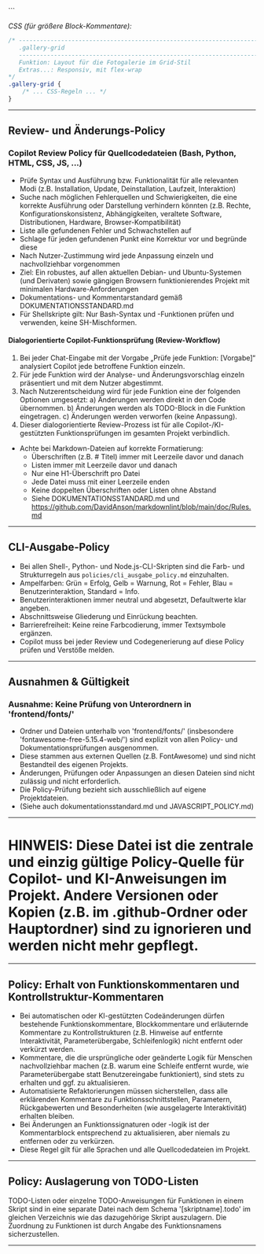 <!--
# Copilot/KI-Policy – Fotobox-Projekt

---

## Inhaltsverzeichnis

1. [Projektüberblick & Hinweise](#projektüberblick--hinweise)
2. [Code-Kommentar- und Dokumentationsstandard](#code-kommentar--und-dokumentationsstandard)
3. [Review- und Änderungs-Policy](#review--und-änderungs-policy)
4. [CLI-Ausgabe-Policy](#cli-ausgabe-policy)
5. [Ausnahmen & Gültigkeit](#ausnahmen--gültigkeit)

---

## Projektüberblick & Hinweise

- Backend: Python (z.B. Flask) für Kamerasteuerung und Fotoverwaltung
- Frontend: HTML/JS für Weboberfläche (Fotos aufnehmen, anzeigen)
- Zielplattform: Linux (Entwicklung aktuell auf Windows)
- Backend sollte REST-API für Fotoaufnahme und -abruf bereitstellen
- Frontend kommuniziert per HTTP mit Backend
- Kameraansteuerung ggf. über Python-Module (z.B. picamera, subprocess)
- Platzhalter für Kamera-Code, falls Entwicklung ohne Hardware erfolgt

---

## Code-Kommentar- und Dokumentationsstandard

Das folgende Schema für Funktionskommentare ist für alle Quellcodedateien im Projekt verbindlich – unabhängig von der Sprache (Bash, Python, JavaScript, HTML, CSS).

**Allgemeine Vorgaben:**

- Rahmenlinien bestehen immer aus 71 (Bash) bzw. 78 (andere Sprachen) Bindestrichen oder dem passenden Kommentarzeichen.
- Nach dem Funktionsnamen folgt eine Zeile mit der Beschreibung.
- Optional können weitere Details, Parameter, Rückgabewerte, Besonderheiten ergänzt werden.
- Die Einrückung und die Punkte/Doppelpunkte müssen im gesamten Projekt konsistent sein.
- Nach der Definition aller lokalen Variablen/Konstanten innerhalb der Funktion folgt immer eine Leerzeile, bevor der eigentliche Funktionscode beginnt.
- Für Shellskripte ist ausschließlich Bash-Syntax zu verwenden (keine SH-Kompatibilität oder Mischformen).

**Entscheidungsdokumentation:**

In Funktionsblöcken müssen alle relevanten Entscheidungen (z. B. Verzweigungen, Rückgabewerte, Fehlerbehandlung) durch strukturierte Kommentare dokumentiert werden. Die Kommentare sollen den Zweck der Entscheidung, die möglichen Alternativen und deren Auswirkungen auf den Programmablauf kurz erläutern. Dies gilt insbesondere für Kontrollstrukturen wie if/else, case, Schleifen und Fehlerbehandlungen.

**Beispiele für verschiedene Sprachen:**

_Bash:_
```bash
install_package() {
    # -----------------------------------------------------------------------
    # install_package
    # -----------------------------------------------------------------------
    # Funktion,: Installiert ein einzelnes Systempaket in gewünschter Version
    # .........  (optional, prüft Version und installiert ggf. gezielt)
    # Rückgabe.: 0 = OK
    # .........  1 = Fehler
    # .........  2 = Version installiert, aber nicht passend
    # Parameter: $1 = Paketname
    # .........  $2 = Version (optional)
    # Extras...: Nutzt apt-get, prüft nach Installation erneut
    local pkg="$1"
    local version="$2"

    # (ab hier Funktionscode)
}
```

_Python:_
```python
# ----------------------------------------------------------------------------
# def take_photo
# ----------------------------------------------------------------------------
# Funktion: Löst die Kamera aus und speichert das Foto im Zielverzeichnis
# Parameter: filename (str) – Zielpfad für das Foto
# Rückgabe: Pfad zur gespeicherten Datei oder None bei Fehler
# Extras...: Platzhalter für Hardwarezugriff, Logging integriert

def take_photo(filename):
    # ... Funktionscode ...
    pass
```

_JavaScript:_
```js
// ------------------------------------------------------------------------------
// function showGallery
// ------------------------------------------------------------------------------
// Funktion: Zeigt die Fotogalerie im Frontend an
// Parameter: images (Array) – Liste der Bildpfade
// Rückgabe: void
// Extras...: Baut das DOM dynamisch auf
function showGallery(images) {
    // ... Funktionscode ...
}
```

_HTML (für größere Funktionsblöcke/Skripte):_
```html
<!-- -------------------------------------------------------------------------- -->
<!-- gallery-section -->
<!-- -------------------------------------------------------------------------- -->
<!-- Funktion: Zeigt die Galerie mit allen aufgenommenen Fotos an
     Extras...: Wird per JavaScript dynamisch befüllt -->
<section id="gallery-section">
    <!-- ... HTML-Inhalt ... -->
</section>
```

_CSS (für größere Block-Kommentare):_
```css
/* -----------------------------------------------------------------------------
   .gallery-grid
   -----------------------------------------------------------------------------
   Funktion: Layout für die Fotogalerie im Grid-Stil
   Extras...: Responsiv, mit flex-wrap
*/
.gallery-grid {
    /* ... CSS-Regeln ... */
}
```

---

## Review- und Änderungs-Policy

### Copilot Review Policy für Quellcodedateien (Bash, Python, HTML, CSS, JS, ...)

- Prüfe Syntax und Ausführung bzw. Funktionalität für alle relevanten Modi (z.B. Installation, Update, Deinstallation, Laufzeit, Interaktion)
- Suche nach möglichen Fehlerquellen und Schwierigkeiten, die eine korrekte Ausführung oder Darstellung verhindern könnten (z.B. Rechte, Konfigurationskonsistenz, Abhängigkeiten, veraltete Software, Distributionen, Hardware, Browser-Kompatibilität)
- Liste alle gefundenen Fehler und Schwachstellen auf
- Schlage für jeden gefundenen Punkt eine Korrektur vor und begründe diese
- Nach Nutzer-Zustimmung wird jede Anpassung einzeln und nachvollziehbar vorgenommen
- Ziel: Ein robustes, auf allen aktuellen Debian- und Ubuntu-Systemen (und Derivaten) sowie gängigen Browsern funktionierendes Projekt mit minimalen Hardware-Anforderungen
- Dokumentations- und Kommentarstandard gemäß DOKUMENTATIONSSTANDARD.md
- Für Shellskripte gilt: Nur Bash-Syntax und -Funktionen prüfen und verwenden, keine SH-Mischformen.

#### Dialogorientierte Copilot-Funktionsprüfung (Review-Workflow)

1. Bei jeder Chat-Eingabe mit der Vorgabe „Prüfe jede Funktion: [Vorgabe]“ analysiert Copilot jede betroffene Funktion einzeln.
2. Für jede Funktion wird der Analyse- und Änderungsvorschlag einzeln präsentiert und mit dem Nutzer abgestimmt.
3. Nach Nutzerentscheidung wird für jede Funktion eine der folgenden Optionen umgesetzt:
   a) Änderungen werden direkt in den Code übernommen.
   b) Änderungen werden als TODO-Block in die Funktion eingetragen.
   c) Änderungen werden verworfen (keine Anpassung).
4. Dieser dialogorientierte Review-Prozess ist für alle Copilot-/KI-gestützten Funktionsprüfungen im gesamten Projekt verbindlich.

- Achte bei Markdown-Dateien auf korrekte Formatierung:
  - Überschriften (z.B. # Titel) immer mit Leerzeile davor und danach
  - Listen immer mit Leerzeile davor und danach
  - Nur eine H1-Überschrift pro Datei
  - Jede Datei muss mit einer Leerzeile enden
  - Keine doppelten Überschriften oder Listen ohne Abstand
  - Siehe DOKUMENTATIONSSTANDARD.md und https://github.com/DavidAnson/markdownlint/blob/main/doc/Rules.md

---

## CLI-Ausgabe-Policy

- Bei allen Shell-, Python- und Node.js-CLI-Skripten sind die Farb- und Strukturregeln aus `policies/cli_ausgabe_policy.md` einzuhalten.
- Ampelfarben: Grün = Erfolg, Gelb = Warnung, Rot = Fehler, Blau = Benutzerinteraktion, Standard = Info.
- Benutzerinteraktionen immer neutral und abgesetzt, Defaultwerte klar angeben.
- Abschnittsweise Gliederung und Einrückung beachten.
- Barrierefreiheit: Keine reine Farbcodierung, immer Textsymbole ergänzen.
- Copilot muss bei jeder Review und Codegenerierung auf diese Policy prüfen und Verstöße melden.

---

## Ausnahmen & Gültigkeit

### Ausnahme: Keine Prüfung von Unterordnern in 'frontend/fonts/'

- Ordner und Dateien unterhalb von 'frontend/fonts/' (insbesondere 'fontawesome-free-5.15.4-web/') sind explizit von allen Policy- und Dokumentationsprüfungen ausgenommen.
- Diese stammen aus externen Quellen (z.B. FontAwesome) und sind nicht Bestandteil des eigenen Projekts.
- Änderungen, Prüfungen oder Anpassungen an diesen Dateien sind nicht zulässig und nicht erforderlich.
- Die Policy-Prüfung bezieht sich ausschließlich auf eigene Projektdateien.
- (Siehe auch dokumentationsstandard.md und JAVASCRIPT_POLICY.md)

---

# HINWEIS: Diese Datei ist die zentrale und einzig gültige Policy-Quelle für Copilot- und KI-Anweisungen im Projekt. Andere Versionen oder Kopien (z.B. im .github-Ordner oder Hauptordner) sind zu ignorieren und werden nicht mehr gepflegt.

---

## Policy: Erhalt von Funktionskommentaren und Kontrollstruktur-Kommentaren

- Bei automatischen oder KI-gestützten Codeänderungen dürfen bestehende Funktionskommentare, Blockkommentare und erläuternde Kommentare zu Kontrollstrukturen (z.B. Hinweise auf entfernte Interaktivität, Parameterübergabe, Schleifenlogik) nicht entfernt oder verkürzt werden.
- Kommentare, die die ursprüngliche oder geänderte Logik für Menschen nachvollziehbar machen (z.B. warum eine Schleife entfernt wurde, wie Parameterübergabe statt Benutzereingabe funktioniert), sind stets zu erhalten und ggf. zu aktualisieren.
- Automatisierte Refaktorierungen müssen sicherstellen, dass alle erklärenden Kommentare zu Funktionsschnittstellen, Parametern, Rückgabewerten und Besonderheiten (wie ausgelagerte Interaktivität) erhalten bleiben.
- Bei Änderungen an Funktionssignaturen oder -logik ist der Kommentarblock entsprechend zu aktualisieren, aber niemals zu entfernen oder zu verkürzen.
- Diese Regel gilt für alle Sprachen und alle Quellcodedateien im Projekt.

---

## Policy: Auslagerung von TODO-Listen

TODO-Listen oder einzelne TODO-Anweisungen für Funktionen in einem Skript sind in eine separate Datei nach dem Schema '[skriptname].todo' im gleichen Verzeichnis wie das dazugehörige Skript auszulagern. Die Zuordnung zu Funktionen ist durch Angabe des Funktionsnamens sicherzustellen.

---

